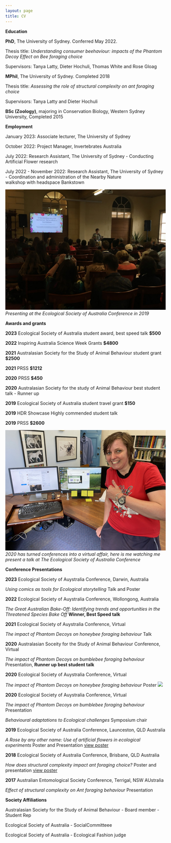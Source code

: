 ```yaml
---
layout: page
title: CV
---
```



**Education**

  **PhD**, The University of Sydney. Conferred May 2022.


  Thesis title: _Understanding consumer beehaviour: impacts of the Phantom Decoy Effect on Bee foraging choice_


  Supervisors: Tanya Latty, Dieter Hochuli, Thomas White and Rose Gloag


  **MPhil**, The University of Sydney. Completed 2018


  Thesis title: _Assessing the role of structural complexity on ant foraging choice_


  Supervisors: Tanya Latty and Dieter Hochuli



  **BSc (Zoology)**, majoring in Conservation Biology, Western Sydney University, Completed 2015


**Employment**


  January 2023: Associate lecturer, The University of Sydney

  October 2022: Project Manager, Invertebrates Australia

  July 2022: Research Assistant, The University of Sydney - Conducting Artificial Flower research

  July 2022 - November 2022: Research Assistant, The University of Sydney - Coordination and administration of the Nearby Nature     
  walkshop with headspace Bankstown


![](/assets/img/ESA2019.jpg)
_Presenting at the Ecological Society of Australia Conference in 2019_

**Awards and grants**

  __2023__ Ecological Society of Australia student award, best speed talk **$500**
 
  __2022__ Inspiring Australia Science Week Grants **$4800**
  
  __2021__ Australasian Society for the Study of Animal Behaviour student grant **$2500**
  
  __2021__ PRSS **$1212**
  
  __2020__ PRSS **$450**
  
  __2020__ Australasian Society for the study of Animal Behaviour best student talk - Runner up
  
  __2019__ Ecological Society of Australia student travel grant **$150**
  
  __2019__ HDR Showcase Highly commended student talk 
  
  __2019__ PRSS **$2600**


![](/assets/img/ESA2020.jpg)
_2020 has turned conferences into a virtual affair, here is me watching me present a talk at The Ecological Society of Australia Conference_


**Conference Presentations**

  
  __2023__ Ecological Society of Auystralia Conference, Darwin, Australia
  
  _Using comics as tools for Ecological storytelling_ Talk and Poster

  
  __2022__ Ecological Society of Auystralia Conference, Wollongong, Australia
  
  _The Great Australian Bake-Off: Identifying trends and opportunities in the Threatened Species Bake Off_ **Winner, Best Speed talk**

  
  __2021__ Ecological Society of Auystralia Conference, Virtual 
  
  _The impact of Phantom Decoys on honeybee foraging behaviour_ Talk
  

  
  __2020__ Australasian Soceity for the Study of Animal Behaviour Conference, Virtual
  
  _The impact of Phantom Decoys on bumblebee foraging behaviour_ Presentation, **Runner up best student talk**

  
  __2020__ Ecological Society of Auystralia Conference, Virtual 
  
  _The impact of Phantom Decoys on honeybee foraging behaviour_ Poster
  ![](/assets/img/esa2021poster.png)

  
  __2020__ Ecological Society of Auystralia Conference, Virtual
  
  _The impact of Phantom Decoys on bumblebee foraging behaviour_ Presentation
  
  _Behavioural adaptations to Ecological challenges_ Symposium chair

  
  __2019__ Ecological Society of Australia Conference, Launceston, QLD Australia
  
  _A Rose by any other name: Use of artificial flowers in ecological experiments_ Poster and Presentation
  [view poster]({{caitlynforster.githiub.io}}/assets/doc/ESA2019.png)


  
  __2018__ Ecological Society of Australia Conference, Brisbane, QLD Australia
  
  _How does structural complexity impact ant foraging choice?_ Poster and presentation
  [view poster]({{caitlynforster.githiub.io}}/assets/doc/esa2018.pdf)

  
  __2017__ Australian Entomological Society Conference, Terrigal, NSW AUstralia
  
  _Effect of structural complexity on Ant foraging behaviour_ Presentation











**Society Affiliations**


  Australasian Society for the Study of Animal Behaviour - Board member - Student Rep


  Ecological Society of Australia - SocialCommitteee


  Ecological Society of Australia - Ecological Fashion judge
